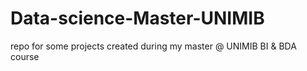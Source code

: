 # Data-science-Master-UNIMIB
repo for some projects created during my master @ UNIMIB BI & BDA course

